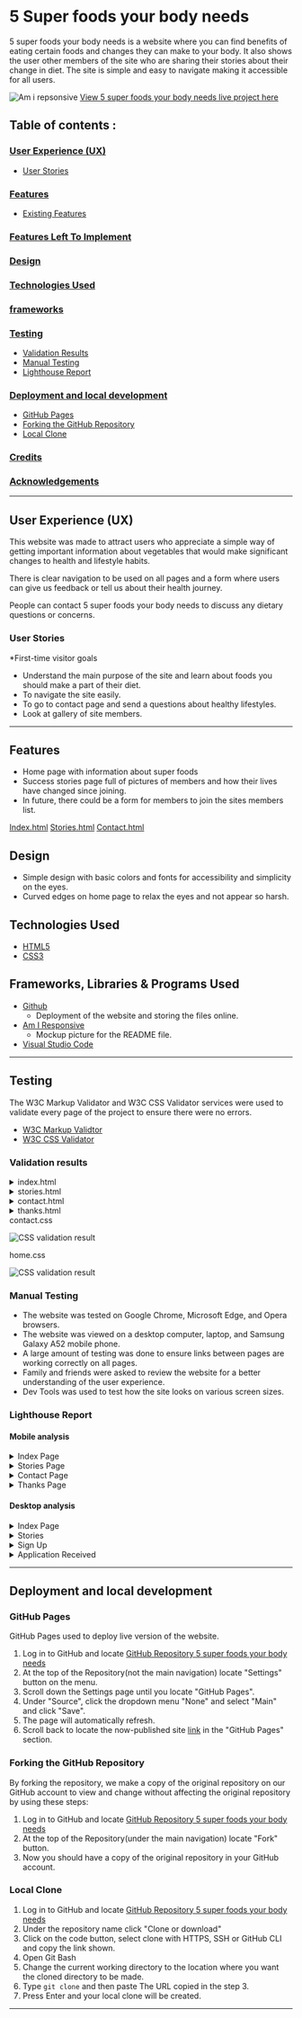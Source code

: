 # 5 Super foods your body needs

5 super foods your body needs is a website where you can find benefits of eating certain foods and changes they can make to your body. It also shows the user other members of the site who are sharing their stories about their change in diet. The site is simple and easy to navigate making it accessible for all users.

![Am i repsonsive](./assets/readme/am_i_responsive_image.png)
[View 5 super foods your body needs live project here](https://holliemorrison.github.io/superfoods/)

## Table of contents :

### [User Experience (UX)](#user-experience-ux-1)
* [User Stories](#user-stories)
### [Features](#features)
* [Existing Features](#existing-features)
### [Features Left To Implement](#features-left-to-implement-1)
### [Design](#design-1)
### [Technologies Used](#technologies-used-1)
### [frameworks](#frameworks-libraries-programs-used-1)
### [Testing](#testing-1)
* [Validation Results](#validation-results)
* [Manual Testing](#manual-testing)
* [Lighthouse Report](#lighthouse-report)
### [Deployment and local development](#deployment-and-local-development-1)
* [GitHub Pages](#github-pages)
* [Forking the GitHub Repository](#forking-the-github-repository)
* [Local Clone](#local-clone)
### [Credits](#credits-1)
### [Acknowledgements](#acknowledgements-1)
---

## User Experience (UX)

This website was made to attract users who appreciate a simple way of getting important information about vegetables that would make significant changes to health and lifestyle habits.

There is clear navigation to be used on all pages and a form where users can give us feedback or tell us about their health journey.

People can contact 5 super foods your body needs to discuss any dietary questions or concerns.

### User Stories

*First-time visitor goals
  * Understand the main purpose of the site and learn about foods you should make a part of their diet.
  * To navigate the site easily.
  * To go to contact page and send a questions about healthy lifestyles.
  * Look at gallery of site members.
- - -

## Features

* Home page with information about super foods 
* Success stories page full of pictures of members and how their lives have changed since joining.
* In future, there could be a form for members to join the sites members list.

[Index.html](./assets/readme/index.html_pageshot.png)
[Stories.html](./assets/readme/stories.html_pageshot.png)
[Contact.html](./assets/readme/contact.html_pageshot.png)

## Design

* Simple design with basic colors and fonts for accessibility and simplicity on the eyes.
* Curved edges on home page to relax the eyes and not appear so harsh.



## Technologies Used

* [HTML5]((https://en.wikipedia.org/wiki/HTML5))
* [CSS3]((https://en.wikipedia.org/wiki/CSS))

## Frameworks, Libraries & Programs Used

* [Github](https://github.com/)
    * Deployment of the website and storing the files online.
* [Am I Responsive](https://ui.dev/amiresponsive?url=https://holliemorrison.github.io/superfoods/)
    * Mockup picture for the README file.
* [Visual Studio Code](https://code.visualstudio.com/)

---

## Testing

The W3C Markup Validator and W3C CSS Validator services were used to validate every page of the project to ensure there were no errors.

 * [W3C Markup Validtor](https://validator.w3.org/)
 * [W3C CSS Validator](https://jigsaw.w3.org/css-validator/)

### Validation results

<details>
<summary>index.html
</summary>

![Index Page validation result](./assets/readme/html_validation.png)
</details>
<details>
<summary>stories.html
</summary>

![Contact page validation result](./assets/readme/html_validation.png)
</details>
<details>
<summary>contact.html
</summary>

![Thanks page validation result](./assets/readme/html_validation.png)
</details>
<details>
<summary>thanks.html
</summary>


![CSS validation result](./assets/readme/css_validation.png)
</details>

<summary>contact.css
</summary>

![CSS validation result](./assets/readme/css_validation.png)
</details>

<summary>home.css
</summary>

![CSS validation result](./assets/readme/css_validation.png)
</details>

### Manual Testing

* The website was tested on Google Chrome, Microsoft Edge, and Opera browsers.
* The website was viewed on a desktop computer, laptop, and Samsung Galaxy A52 mobile phone.
* A large amount of testing was done to ensure links between pages are working correctly on all pages.
* Family and friends were asked to review the website for a better understanding of the user experience.
* Dev Tools was used to test how the site looks on various screen sizes.

### Lighthouse Report

#### Mobile analysis
<details>
<summary>Index Page
</summary>

![Index Page lighthouse report](./assets/readme/index.html_lighthouse_mobile.png)
</details>
<details>
<summary>Stories Page
</summary>

![Stories Page lighthouse report](./assets/readme/stories.html_lighthouse_mobile.png)
</details>
<details>
<summary>Contact Page
</summary>

![Contact Page lighthouse report](./assets/readme/contact.html_lighthouse_mobile.png)
</details>
<details>
<summary>Thanks Page
</summary>

![Thanks Page lighthouse report](./assets/readme/thanks.html_lighthouse_mobile.png)
</details>

#### Desktop analysis
<details>
<summary>Index Page
</summary>

![Index Page lighthouse report](./assets/readme/index.html_lighthouse_desktop.png)
</details>
<details>
<summary>Stories
</summary>

![Gallery lighthouse report](/assets/images/gallery-report.PNG)
</details>
<details>
<summary>Sign Up
</summary>

![Sign Up Page lighthouse report](/assets/images/sign-up-report.PNG)
</details>
<details>
<summary>Application Received
</summary>

![Application received lighthouse report](/assets/images/form-received-report.PNG)
</details>

---

## Deployment and local development

### GitHub Pages

GitHub Pages used to deploy live version of the website.
1. Log in to GitHub and locate [GitHub Repository 5 super foods your body needs](https://holliemorrison.github.io/superfoods/)
2. At the top of the Repository(not the main navigation) locate "Settings" button on the menu.
3. Scroll down the Settings page until you locate "GitHub Pages".
4. Under "Source", click the dropdown menu "None" and select "Main" and click "Save".
5. The page will automatically refresh.
6. Scroll back to locate the now-published site [link](https://holliemorrison.github.io/superfoods/index.html) in the "GitHub Pages" section.

### Forking the GitHub Repository

By forking the repository, we make a copy of the original repository on our GitHub account to view and change without affecting the original repository by using these steps:

1. Log in to GitHub and locate [GitHub Repository 5 super foods your body needs](https://holliemorrison.github.io/superfoods/)
2. At the top of the Repository(under the main navigation) locate "Fork" button.
3. Now you should have a copy of the original repository in your GitHub account.

### Local Clone

1. Log in to GitHub and locate [GitHub Repository 5 super foods your body needs](https://holliemorrison.github.io/superfoods/)
2. Under the repository name click "Clone or download"
3. Click on the code button, select clone with HTTPS, SSH or GitHub CLI and copy the link shown.
4. Open Git Bash
5. Change the current working directory to the location where you want the cloned directory to be made.
6. Type `git clone` and then paste The URL copied in the step 3.
7. Press Enter and your local clone will be created.

---
